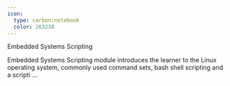 ```yaml
---
icon:
  type: carbon:notebook
  color: 263238
---
```

Embedded Systems Scripting

Embedded Systems Scripting module introduces the learner to the Linux operating system, commonly used command sets, bash shell scripting and a scripti ... 
